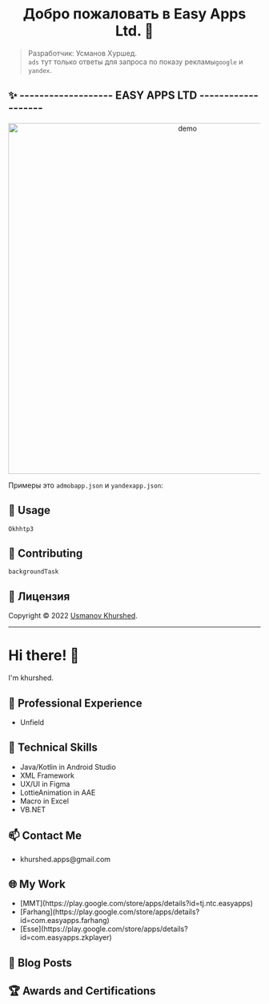 <h1 align="center">Добро пожаловать в Easy Apps Ltd. 👋</h1>
<p align="center">

> Разработчик: Усманов Хуршед.<br /> `ads` тут только ответы для запроса по показу рекламы`google` и `yandex`.

## ✨ -------------------  EASY APPS LTD  -------------------

<p align="center">
  <img width="700" align="center" src="https://user-images.githubusercontent.com/9840435/60266022-72a82400-98e7-11e9-9958-f9004c2f97e1.gif" alt="demo"/>
</p>

Примеры это `admobapp.json` и `yandexapp.json`:

## 🚀 Usage

`Okhhtp3`

## 🤝 Contributing

`backgroundTask`

## 📝 Лицензия

Copyright © 2022 [Usmanov Khurshed](https://github.com/uskhurshed).<br />

---
<h1>Hi there! 👋</h1>
<p>I'm khurshed.</p>
<h2>💼 Professional Experience</h2>
<ul>
    <li>Unfield</li>
</ul>
<h2>🔭 Technical Skills</h2>
<ul>
    <li>Java/Kotlin in Android Studio</li>
    <li>XML Framework</li>
    <li>UX/UI in Figma</li>
    <li>LottieAnimation in AAE</li>
    <li>Macro in Excel</li>
    <li>VB.NET</li>
</ul>
<h2>📫 Contact Me</h2>
<ul>
    <li>khurshed.apps@gmail.com</li>
</ul>
<h2>🌐 My Work</h2>
<ul>
   <li>[MMT](https://play.google.com/store/apps/details?id=tj.ntc.easyapps)</li>
   <li>[Farhang](https://play.google.com/store/apps/details?id=com.easyapps.farhang)</li>
   <li>[Esse](https://play.google.com/store/apps/details?id=com.easyapps.zkplayer)</li>
</ul>
<h2>📝 Blog Posts</h2>
<ul>
    <!--<li>[Title of blog post 1](link to blog post 1)</li>
    <li>[Title of blog post 2](link to blog post 2)</li>
    <li>[Title of blog post 3](link to blog post 3)</li>-->
</ul>
<h2>🏆 Awards and Certifications</h2>
<ul>
    <!-- <li>[Certification 1]</li>
     <li>[Certification 2]</li>
     <li>[Award 1]</li>-->
</ul>
